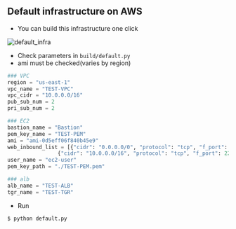 ## Default infrastructure on AWS
- You can build this infrastructure one click

![default_infra](https://user-images.githubusercontent.com/20178616/119307386-99735e80-bca6-11eb-984a-4bf086808bb9.png)
- Check parameters in `build/default.py`
- ami must be checked(varies by region)
```python
### VPC
region = "us-east-1"
vpc_name = "TEST-VPC"
vpc_cidr = "10.0.0.0/16"
pub_sub_num = 2
pri_sub_num = 2

### EC2
bastion_name = "Bastion"
pem_key_name = "TEST-PEM"
ami = "ami-0d5eff06f840b45e9"
web_inbound_list = [{"cidr": "0.0.0.0/0", "protocol": "tcp", "f_port": 80, "t_port": 80},
                {"cidr": "10.0.0.0/16", "protocol": "tcp", "f_port": 22, "t_port": 22}]
user_name = "ec2-user"
pem_key_path = "./TEST-PEM.pem"

### alb
alb_name = "TEST-ALB"
tgr_name = "TEST-TGR"
```
- Run
```shell script
$ python default.py
```
